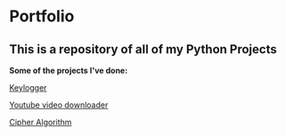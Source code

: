 # Portfolio
## This is a repository of all of my Python Projects

**Some of the projects I've done:**

[Keylogger](https://github.com/ShermanDevers/Portfolio/blob/main/Logger.py)

[Youtube video downloader](https://github.com/ShermanDevers/Portfolio/blob/main/YouTubeDownloader/YoutubeDownloader.py)

[Cipher Algorithm](https://github.com/linear0s/ShermanDevers/blob/main/LimboAlg.py)
